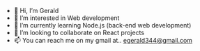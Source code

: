 - 👋 Hi, I’m Gerald
- 👀 I’m interested in Web development 
- 🌱 I’m currently learning Node.js (back-end web development)
- 💞️ I’m looking to collaborate on React projects
- 📫 You can reach me on my gmail at.. egerald344@gmail.com

<!---
Geraldoeze/Geraldoeze is a ✨ special ✨ repository because its `README.md` (this file) appears on your GitHub profile.
You can click the Preview link to take a look at your changes.
--->
